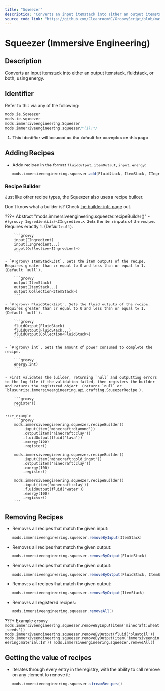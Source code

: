 ```yaml
---
title: "Squeezer"
description: "Converts an input itemstack into either an output itemstack, fluidstack, or both, using energy."
source_code_link: "https://github.com/CleanroomMC/GroovyScript/blob/master/src/main/java/com/cleanroommc/groovyscript/compat/mods/immersiveengineering/Squeezer.java"
---
```


# Squeezer (Immersive Engineering)

## Description

Converts an input itemstack into either an output itemstack, fluidstack, or both, using energy.

## Identifier

Refer to this via any of the following:

```groovy hl_lines="4"
mods.ie.Squeezer
mods.ie.squeezer
mods.immersiveengineering.Squeezer
mods.immersiveengineering.squeezer/*(1)!*/
```

1. This identifier will be used as the default for examples on this page

## Adding Recipes

- Adds recipes in the format `fluidOutput`, `itemOutput`, `input`, `energy`:

    ```groovy
    mods.immersiveengineering.squeezer.add(FluidStack, ItemStack, IIngredient, int)
    ```


### Recipe Builder

Just like other recipe types, the Squeezer also uses a recipe builder.

Don't know what a builder is? Check [the builder info page](../../../groovy/builder.md) out.

???+ Abstract "mods.immersiveengineering.squeezer.recipeBuilder()"
    - `#!groovy IngredientList<IIngredient>`. Sets the item inputs of the recipe. Requires exactly 1. (Default `null`).

        ```groovy
        input(IIngredient)
        input(IIngredient...)
        input(Collection<IIngredient>)
        ```

    - `#!groovy ItemStackList`. Sets the item outputs of the recipe. Requires greater than or equal to 0 and less than or equal to 1. (Default `null`).

        ```groovy
        output(ItemStack)
        output(ItemStack...)
        output(Collection<ItemStack>)
        ```

    - `#!groovy FluidStackList`. Sets the fluid outputs of the recipe. Requires greater than or equal to 0 and less than or equal to 1. (Default `null`).

        ```groovy
        fluidOutput(FluidStack)
        fluidOutput(FluidStack...)
        fluidOutput(Collection<FluidStack>)
        ```

    - `#!groovy int`. Sets the amount of power consumed to complete the recipe.

        ```groovy
        energy(int)
        ```

    - First validates the builder, returning `null` and outputting errors to the log file if the validation failed, then registers the builder and returns the registered object. (returns `null` or `blusunrize.immersiveengineering.api.crafting.SqueezerRecipe`).

        ```groovy
        register()
        ```

    ???+ Example
        ```groovy
        mods.immersiveengineering.squeezer.recipeBuilder()
            .input(item('minecraft:diamond'))
            .output(item('minecraft:clay'))
            .fluidOutput(fluid('lava'))
            .energy(100)
            .register()

        mods.immersiveengineering.squeezer.recipeBuilder()
            .input(item('minecraft:gold_ingot'))
            .output(item('minecraft:clay'))
            .energy(100)
            .register()

        mods.immersiveengineering.squeezer.recipeBuilder()
            .input(item('minecraft:clay'))
            .fluidOutput(fluid('water'))
            .energy(100)
            .register()
        ```



## Removing Recipes

- Removes all recipes that match the given input:

    ```groovy
    mods.immersiveengineering.squeezer.removeByInput(ItemStack)
    ```

- Removes all recipes that match the given output:

    ```groovy
    mods.immersiveengineering.squeezer.removeByOutput(FluidStack)
    ```

- Removes all recipes that match the given output:

    ```groovy
    mods.immersiveengineering.squeezer.removeByOutput(FluidStack, ItemStack)
    ```

- Removes all recipes that match the given output:

    ```groovy
    mods.immersiveengineering.squeezer.removeByOutput(ItemStack)
    ```

- Removes all registered recipes:

    ```groovy
    mods.immersiveengineering.squeezer.removeAll()
    ```

???+ Example
    ```groovy
    mods.immersiveengineering.squeezer.removeByInput(item('minecraft:wheat_seeds'))
    mods.immersiveengineering.squeezer.removeByOutput(fluid('plantoil'))
    mods.immersiveengineering.squeezer.removeByOutput(item('immersiveengineering:material:18'))
    mods.immersiveengineering.squeezer.removeAll()
    ```

## Getting the value of recipes

- Iterates through every entry in the registry, with the ability to call remove on any element to remove it:

    ```groovy
    mods.immersiveengineering.squeezer.streamRecipes()
    ```
